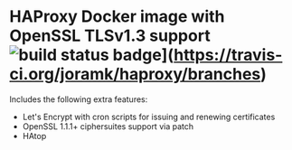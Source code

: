 # HAProxy Docker image with OpenSSL TLSv1.3 support ![build status badge](https://travis-ci.org/joramk/haproxy.svg?branch=master)](https://travis-ci.org/joramk/haproxy/branches)
Includes the following extra features:
* Let's Encrypt with cron scripts for issuing and renewing certificates
* OpenSSL 1.1.1+ ciphersuites support via patch
* HAtop

